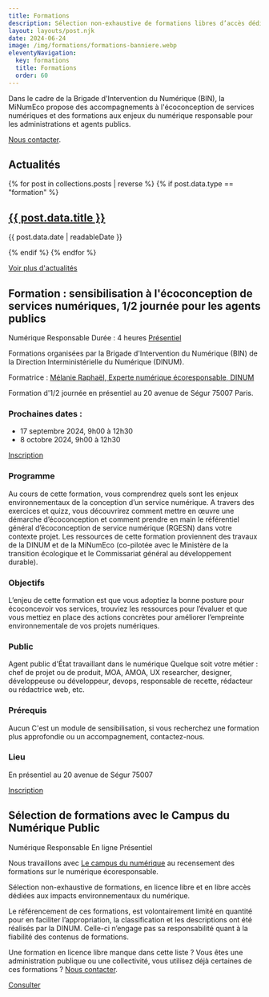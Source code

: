 ```yaml
---
title: Formations
description: Sélection non-exhaustive de formations libres d’accès dédiés aux impacts environnementaux du numérique
layout: layouts/post.njk
date: 2024-06-24
image: /img/formations/formations-banniere.webp
eleventyNavigation:
  key: formations
  title: Formations
  order: 60
---
```


<div class="fr-highlight">

Dans le cadre de la Brigade d'Intervention du Numérique (BIN), la MiNumEco propose des accompagnements à l'écoconception de services numériques et des formations aux enjeux du numérique responsable pour les administrations et agents publics. 

[Nous contacter](/contact).

</div>
<!-- section pour afficher les actualités de l'agenda qui portent la condition "type : formation" -->
<section class="mise-en-avant fr-px-4w fr-py-1w fr-my-3w">
  <h2>Actualités</h2>

  <div class="fr-grid-row fr-grid-row--gutters fr-py-3w">
    {% for post in collections.posts | reverse %}
      {% if post.data.type == "formation" %}
        <div class="fr-col-12 fr-col-md-4">
          <div class="fr-card fr-enlarge-link">
            <div class="fr-card__body">
              <h2 class="fr-card__title">
                <a href="{{ post.url }}" class="fr-card__link">{{ post.data.title }}</a>
              </h2>
              <p class="fr-card__detail">{{ post.data.date | readableDate }}</p>
            </div>
            <div class="fr-card__img">
              <img src="{{ post.data.image }}" alt="">
            </div>
          </div>
        </div>
      {% endif %}
    {% endfor %}
  </div>
  <p><a href="/actualités/" class="fr-link fr-fi-arrow-right-line fr-link--icon-right">Voir plus d'actualités</a></p>
</section>

## Formation : sensibilisation à l'écoconception de services numériques, 1/2 journée pour les agents publics

<span class="fr-tag">Numérique Responsable</span> <span class="fr-tag">Durée : 4 heures</span> <span class="fr-tag">[Présentiel](https://ecoresponsable.numerique.gouv.fr/agenda/)</span>

Formations organisées par la Brigade d'Intervention du Numérique (BIN) de la Direction Interministérielle du Numérique (DINUM). 

Formatrice : <a href="https://fr.linkedin.com/in/melanieraphael" target="_blank" title="Nouvelle fenêtre : Page Linkedin de Mélanie Raphaël">Mélanie Raphaël, Experte numérique écoresponsable, DINUM</a>

Formation d'1/2 journée en présentiel au 20 avenue de Ségur 75007 Paris. 

### Prochaines dates :
- 17 septembre 2024, 9h00 à 12h30
- 8 octobre 2024, 9h00 à 12h30

<a href="https://www.demarches-simplifiees.fr/commencer/inscription-formation-ecoconception-2024" class="fr-btn" target="_blank" title="Nouvelle fenêtre : Inscription">Inscription</a>

### Programme
Au cours de cette formation, vous comprendrez quels sont les enjeux environnementaux de la conception d’un service numérique.
A travers des exercices et quizz, vous découvrirez comment mettre en œuvre une démarche d’écoconception et comment prendre en main le référentiel général d’écoconception de service numérique (RGESN) dans votre contexte projet.
Les ressources de cette formation proviennent des travaux de la DINUM et de la MiNumEco (co-pilotée avec le Ministère de la transition écologique et le Commissariat général au développement durable).

### Objectifs 
L’enjeu de cette formation est que vous adoptiez la bonne posture pour écoconcevoir vos services, trouviez les ressources pour l’évaluer et que vous mettiez en place des actions concrètes pour améliorer l’empreinte environnementale de vos projets numériques.

### Public
Agent public d'État travaillant dans le numérique
Quelque soit votre métier : chef de projet ou de produit, MOA, AMOA, UX researcher, designer, développeuse ou développeur, devops, responsable de recette, rédacteur ou rédactrice web, etc.

### Prérequis
Aucun
C'est un module de sensibilisation, si vous recherchez une formation plus approfondie ou un accompagnement, contactez-nous.

### Lieu 
En présentiel au 20 avenue de Ségur 75007 

<a href="https://www.demarches-simplifiees.fr/commencer/inscription-formation-ecoconception-2024" class="fr-btn" target="_blank" title="Nouvelle fenêtre : Inscription">Inscription</a>



## Sélection de formations avec le Campus du Numérique Public

<span class="fr-tag">Numérique Responsable</span> <span class="fr-tag">En ligne</span> <span class="fr-tag">Présentiel</span>

Nous travaillons avec <a href="https://campus.numerique.gouv.fr/catalogue/?themes=1&themes=2" target="_blank" title="Nouvelle fenêtre : Le campus du numérique thématique numérique écoresponsable">Le campus du numérique</a> au recensement des formations sur le numérique écoresponsable. 

Sélection non-exhaustive de formations, en licence libre et en libre accès dédiées aux impacts environnementaux du numérique.

Le référencement de ces formations, est volontairement limité en quantité pour en faciliter l’appropriation, la classification et les descriptions ont été réalisés par la DINUM. Celle-ci n’engage pas sa responsabilité quant à la fiabilité des contenus de formations.

Une formation en licence libre manque dans cette liste ? Vous êtes une administration publique ou une collectivité, vous utilisez déjà certaines de ces formations ? [Nous contacter](/contact).

<a href="https://campus.numerique.gouv.fr/catalogue/?themes=1&themes=2" class="fr-btn" target="_blank" title="Nouvelle fenêtre : les formations au numérique responsable sur le campus du numérique public">Consulter</a>
